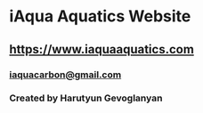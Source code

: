 # iAqua Aquatics Website

## https://www.iaquaaquatics.com

### iaquacarbon@gmail.com

### Created by Harutyun Gevoglanyan
